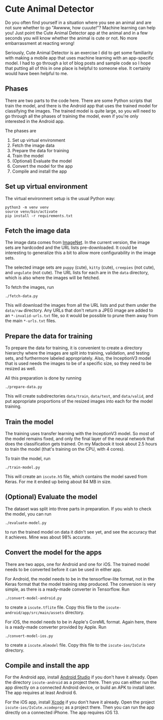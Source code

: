 # Cute Animal Detector

Do you often find yourself in a situation where you see an animal and
are not sure whether to go "Awwww, how cuuute!"? Machine learning can
help you! Just point the Cute Animal Detector app at the animal and in
a few seconds you will know whether the animal is cute or not. No more
embarrassment at reacting wrong!

Seriously, Cute Animal Detector is an exercise I did to get some
familiarity with making a mobile app that uses machine learning with
an app-specific model. I had to go through a lot of blog posts and
sample code so I hope that putting all of this in one place is helpful
to someone else. It certainly would have been helpful to me.

## Phases

There are two parts to the code here. There are some Python scripts
that train the model, and there is the Android app that uses the
trained model for classifying the images. The trained model is quite
large, so you will need to go through all the phases of training the
model, even if you're only interested in the Android app.

The phases are
1. Set up virtual environment
1. Fetch the image data
1. Prepare the data for training
1. Train the model
1. (Optional) Evaluate the model
1. Convert the model for the app
1. Compile and install the app

## Set up virtual environment

The virtual environment setup is the usual Python way:
```
python3 -m venv venv
source venv/bin/activate
pip install -r requirements.txt
```

## Fetch the image data

The image data comes from [ImageNet](http://www.image-net.org/). In
the current version, the image sets are hardcoded and the URL lists
pre-downloaded. It could be interesting to generalize this a bit to
allow more configurability in the image sets.

The selected image sets are `puppy` (cute), `kitty` (cute), `creepies`
(not cute), and `ungulate` (not cute). The URL lists for each are in
the `data` directory, which is also where the images will be fetched.

To fetch the images, run
```
./fetch-data.py
```
This will download the images from all the URL lists and put them
under the `data/raw` directory. Any URLs that don't return a JPEG
image are added to an `*-invalid-urls.txt` file, so it would be
possible to prune them away from the main `*-urls.txt` files.

## Prepare the data for training

To prepare the data for training, it is convenient to create a
directory hierarchy where the images are split into training,
validation, and testing sets, and furthermore labeled
appropriately. Also, the InceptionV3 model that is used needs the
images to be of a specific size, so they need to be resized as well.

All this preparation is done by running
```
./prepare-data.py
```
This will create subdirectories `data/train`, `data/test`, and
`data/valid`, and put appropriate proportions of the resized images
into each for the model training.

## Train the model

The training uses transfer learning with the InceptionV3 model. So
most of the model remains fixed, and only the final layer of the
neural network that does the classification gets trained. On my
Macbook it took about 2.5 hours to train the model (that's training on
the CPU, with 4 cores).

To train the model, run
```
./train-model.py
```
This will create an `iscute.h5` file, which contains the model saved
from Keras. For me it ended up being about 84 MB in size.

## (Optional) Evaluate the model

The dataset was split into three parts in preparation. If you wish to
check the model, you can run
```
./evaluate-model.py
```
to run the trained model on data it didn't see yet, and see the
accuracy that it achieves. Mine was about 98% accurate.

## Convert the model for the apps

There are two apps, one for Android and one for iOS. The trained model
needs to be converted before it can be used in either app.

For Android, the model needs to be in the tensorflow-lite format, not
in the Keras format that the model training step produced. The
conversion is very simple, as there is a ready-made converter in
Tensorflow. Run
```
./convert-model-android.py
```
to create a `iscute.tflite` file. Copy this file to the
`iscute-android/app/src/main/assets` directory.

For iOS, the model needs to be in Apple's CoreML format. Again here,
there is a ready-made converter provided by Apple. Run
```
./convert-model-ios.py
```
to create a `iscute.mlmodel` file. Copy this file to the
`iscute-ios/IsCute` directory.

## Compile and install the app

For the Android app, install
[Android Studio](https://developer.android.com/studio) if you
don't have it already. Open the directory `iscute-android` as a
project there. Then you can either run the app directly on a connected
Android device, or build an APK to install later. The app requires at
least Android 6.

For the iOS app, install [Xcode](https://developer.apple.com/xcode/) if
you don't have it already. Open the project `iscute-ios/IsCute.xcodeproj`
as a project there. Then you can run the app directly on a connected
iPhone. The app requires iOS 13.
